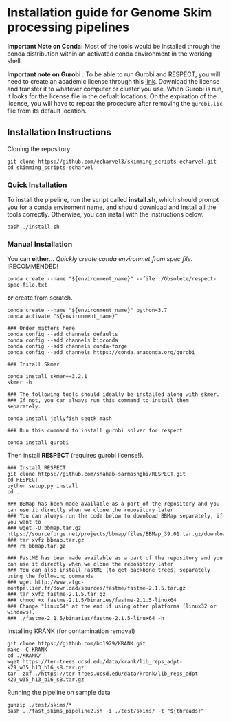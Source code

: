 # Installation guide for Genome Skim processing pipelines

**Important Note on Conda:** Most of the tools would be installed through the conda distribution within an activated conda environment in the working shell. 

**Important note on Gurobi** : To be able to run Gurobi and RESPECT, you will need to create an academic license through this [link](https://www.gurobi.com/documentation/9.1/quickstart_mac/obtaining_a_grb_license.html). Download the license and transfer it to whatever computer or cluster you use. When Gurobi is run, it looks for the license file in the defualt locations. On the expiration of the license, you will have to repeat the procedure after removing the `gurobi.lic` file from its default location.

## Installation Instructions

Cloning the repository 
```
git clone https://github.com/echarvel3/skimming_scripts-echarvel.git
cd skimming_scripts-echarvel
```
### Quick Installation
To install the pipeline, run the script called **install.sh**, which should prompt you for a conda enviroment name, and should download and install all the tools correctly. Otherwise, you can install with the instructions below.
```
bash ./install.sh
```
### Manual Installation 

You can **either**...
_Quickly create conda environmet from spec file._ 
!RECOMMENDED!
```
conda create --name "${environment_name}" --file ./Obsolete/respect-spec-file.txt
```
**or** create from scratch.
```
conda create --name "${environment_name}" python=3.7
conda activate "${environment_name}"

### Order matters here
conda config --add channels defaults
conda config --add channels bioconda
conda config --add channels conda-forge
conda config --add channels https://conda.anaconda.org/gurobi

### Install Skmer

conda install skmer==3.2.1
skmer -h

### The following tools should ideally be installed along with skmer. 
### If not, you can always run this command to install them separately.

conda install jellyfish seqtk mash 

### Run this command to install gurobi solver for respect

conda install gurobi 
```
Then install **RESPECT** (requires gurobi license!).
```
### Install RESPECT
git clone https://github.com/shahab-sarmashghi/RESPECT.git
cd RESPECT
python setup.py install
cd ..
```
```
### BBMap has been made available as a part of the repository and you can use it directly when we clone the repository later
### You can always run the code below to download BBMap separately, if you want to
### wget -O bbmap.tar.gz https://sourceforge.net/projects/bbmap/files/BBMap_39.01.tar.gz/download
### tar xvfz bbmap.tar.gz
### rm bbmap.tar.gz

### FastME has been made available as a part of the repository and you can use it directly when we clone the repository later
### You can also install FastME (to get backbone trees) separately using the following commands
### wget http://www.atgc-montpellier.fr/download/sources/fastme/fastme-2.1.5.tar.gz
### tar xvfz fastme-2.1.5.tar.gz
### chmod +x fastme-2.1.5/binaries/fastme-2.1.5-linux64
### Change "linux64" at the end if using other platforms (linux32 or windows).
### ./fastme-2.1.5/binaries/fastme-2.1.5-linux64 -h
```
Installing KRANK (for contamination removal)
```
git clone https://github.com/bo1929/KRANK.git
make -C KRANK
cd ./KRANK/
wget https://ter-trees.ucsd.edu/data/krank/lib_reps_adpt-k29_w35_h13_b16_s8.tar.gz
tar -zxf ./https://ter-trees.ucsd.edu/data/krank/lib_reps_adpt-k29_w35_h13_b16_s8.tar.gz
```
Running the pipeline on sample data
```
gunzip ./test/skims/*
bash ../fast_skims_pipeline2.sh -i ./test/skims/ -t "${threads}"

```

